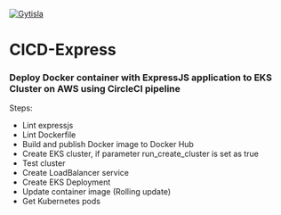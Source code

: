 [![Gytisla](https://circleci.com/gh/Gytisla/CICD-Express-Vue.svg?style=svg)](https://app.circleci.com/pipelines/github/Gytisla)

# CICD-Express

### Deploy Docker container with ExpressJS application to EKS Cluster on AWS using CircleCI pipeline

Steps:
  - Lint expressjs
  - Lint Dockerfile
  - Build and publish Docker image to Docker Hub
  - Create EKS cluster, if parameter run_create_cluster is set as true
  - Test cluster
  - Create LoadBalancer service
  - Create EKS Deployment
  - Update container image (Rolling update)
  - Get Kubernetes pods
